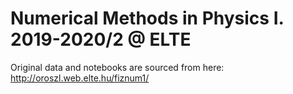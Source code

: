 # Numerical Methods in Physics I. 2019-2020/2 @ ELTE

Original data and notebooks are sourced from here: http://oroszl.web.elte.hu/fiznum1/
